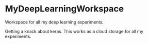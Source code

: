 # MyDeepLearningWorkspace
Workspace for all my deep learning experiments.

Getting a knack about keras. This works as a cloud storage for all my experiments.
